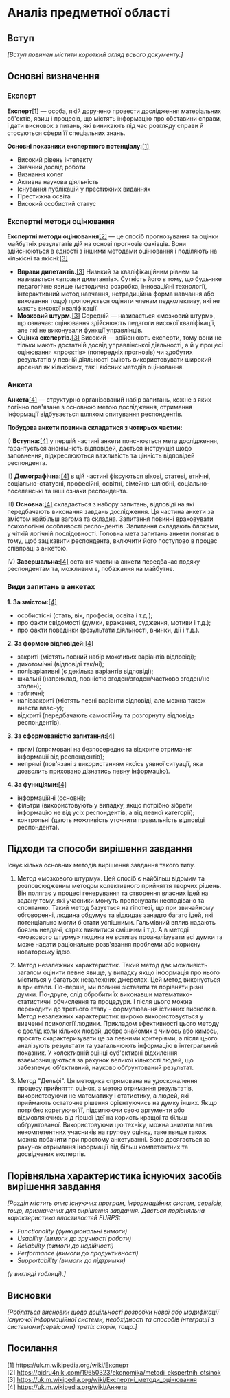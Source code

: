 # Аналіз предметної області

## Вступ

*[Вступ повинен містити короткий огляд всього документу.]*


## Основні визначення

### Експерт

**Експерт**[[1]](#link1) — особа, якій доручено провести дослідження матеріальних об'єктів, явищ і процесів, що містять інформацію про обставини справи, і дати висновок з питань, які виникають під час розгляду справи й стосуються сфери її спеціальних знань.

**Основні показники експертного потенціалу:**[[1]](#link1)
- Високий рівень інтелекту
- Значний досвід роботи
- Визнання колег
- Активна наукова діяльність
- Існування публікацій у престижних виданнях
- Престижна освіта
- Високий особистий статус

### Експертні методи оцінювання

**Експертні методи оцінювання**[[2]](#link2) — це спосіб прогнозування та оцінки майбутніх результатів дій на основі прогнозів фахівців. 
Вони здійснюються в єдності з іншими методами оцінювання і поділяють на кількісні та якісні:[[3]](#link3)
- **Вправи дилетантів.**[[3]](#link3) Низький за кваліфікаційним рівнем та називається «вправи дилетантів». Сутність його в тому, що будь-яке педагогічне явище (методична розробка, інноваційні технології, інтерактивний метод навчання, нетрадиційна форма навчання або виховання тощо) пропонується оцінити членам педколективу, які не мають високої кваліфікації.
- **Мозковий штурм.**[[3]](#link3) Середній — називається «мозковий штурм», що означає: оцінювання здійснюють педагоги високої кваліфікації, але які не виконували функції управлінців.
- **Оцінка експертів.**[[3]](#link3) Високий — здійснюють експерти, тому вони не тільки мають достатній досвід управлінської діяльності, а й у процесі оцінювання «проєктів» (попередніх прогнозів) чи здобутих результатів у певній діяльності вміють використовувати широкий арсенал як кількісних, так і якісних методів оцінювання.

### Анкета

**Анкета**[[4]](#link4) — структурно організований набір запитань, кожне з яких логічно пов'язане з основною метою дослідження, отримання інформації відбувається шляхом опитування респондентів.

**Побудова анкети повинна складатися з чотирьох частин:**

I) **Вступна:**[[4]](#link4)
у першій частині анкети пояснюється мета дослідження, гарантується анонімність відповідей, дається інструкція щодо заповнення, підкреслюються важливість та цінність відповідей респондента.

II) **Демографічна:**[[4]](#link4)
в цій частині фіксуються вікові, статеві, етнічні, соціально-статусні, професійні, освітні, сімейно-шлюбні, соціально-поселенські та інші ознаки респондента.

III) **Основна:**[[4]](#link4)
складається з набору запитань, відповіді на які передбачають виконання завдань дослідження. Ця частина анкети за змістом найбільш вагома та складна. Запитання повинні враховувати психологічні особливості респондентів. Запитання складають блоками, у чіткій логічній послідовності. Головна мета запитань анкети полягає в тому, щоб зацікавити респондента, включити його поступово в процес співпраці з анкетою.

IV) **Завершальна:**[[4]](#link4)
остання частина анкети передбачає подяку респондентам та, можливим є, побажання на майбутнє.

### Види запитань в анкетах

**1. За змістом:**[[4]](#link4)
- особистісні (стать, вік, професія, освіта і т.д.);
- про факти свідомості (думки, враження, судження, мотиви і т.д.);
- про факти поведінки (результати діяльності, вчинки, дії і т.д.).

**2. За формою відповідей:**[[4]](#link4)
- закриті (містять повний набір можливих варіантів відповіді);
- дихотомічні (відповіді так/ні);
- поліваріативні (є декілька варіантів відповіді);
- шкальні (наприклад, повністю згоден/згоден/частково згоден/не згоден);
- табличні;
- напівзакриті (містять певні варіанти відповіді, але можна також внести власну);
- відкриті (передбачають самостійну та розгорнуту відповідь респондентів).

**3. За сформованістю запитання:**[[4]](#link4)
- прямі (спрямовані на безпосереднє та відкрите отримання інформації від респондентів);
- непрямі (пов'язані з використанням якоїсь уявної ситуації, яка дозволить приховано дізнатись певну інформацію).

**4. За функціями:**[[4]](#link4)
- інформаційні (основні);
- фільтри (використовують у випадку, якщо потрібно зібрати інформацію не від усіх респондентів, а від певної категорії);
- контрольні (дають можливість уточнити правильність відповіді респондента).

## Підходи та способи вирішення завдання
Існує кілька основних методів вирішення завдання такого типу.

1) Метод «мозкового штурму». 
Цей спосіб є найбільш відомим та розповсюдженим методом колективного прийняття творчих рішень. Він полягає у процесі генерування та створення 
власних ідей на задану тему, які учасники можуть пропонувати несподівано та спонтанно. Такий метод базується на гіпотезі, що при звичайному  
обговоренні, людина обдумує та відкидає занадто багато ідей, які потенціально могли б стати успішними. Гальмівний вплив надають боязнь 
невдачі, страх виявитися смішним і т.д. А в методі «мозкового штурму» людина не встигає проаналізувати всі думки та може надати раціональне 
розв'язання проблеми або корисну новаторську ідею.

2) Метод незалежних характеристик. 
Такий метод дає можливість загалом оцінити певне явище, у випадку якщо інформація про нього міститься у багатьох незалежних джерелах. 
Цей метод виконується в три етапи. По-перше, ми повинні зіставити та порівняти різні думки. По-друге, слід обробити їх виконавши 
математико-статистичні обчислення та процедури. І після цього можна переходити до третього етапу - формулювання істинних висновків.
Метод незалежних характеристик широко використовується у вивченні психології людини. Прикладом ефективності цього методу є
дослід коли кількох людей, добре знайомих з чимось або кимось, просять схарактеризувати це за певними критеріями, а після цього аналізують 
результати та узагальнюють інформацію в інтегральний показник. У колективній оцінці суб'єктивні відхилення взаємознищуються за рахунок великої 
кількості людей, що забезпечує об'єктивний, науково обґрунтований результат. 

3) Метод "Дельфі".
Ця методика спрямована на удосконалення процесу прийняття оцінок, з метою отримання результатів, використовуючи не математику і 
статистику, а людей, які приймають остаточне рішення орієнтуючись на думку інших. Якщо потрібно корегуючи її, підсилюючи свою аргументи або 
відмовляючись від гіршої ідеї на користь кращої та більш обґрунтованої. Використовуючи цю техніку, можна знизити вплив некомпетентних 
учасників на групову оцінку, таке явище також можна побачити при простому анкетуванні. Воно досягається за рахунок отримання інформації від більш 
компетентних та досвідчених експертів. 

## Порівняльна характеристика існуючих засобів вирішення завдання

*[Розділ містить опис існуючих програм, інформаційних систем, сервісів, тощо, призначених для вирішення 
завдання. Дається порівняльна характеристика властивостей FURPS:*
- *Functionality (функциональні вимоги)*
- *Usability (вимоги до зручності роботи)*
- *Reliability (вимоги до надійності)*
- *Performance (вимоги до продуктивності)*
- *Supportability (вимоги до підтримки)*

 *(у вигляді таблиці).]*

## Висновки

*[Робляться висновки щодо доцільності розробки нової або модифікації існуючої інформаційної системи, необхідності та способів інтеграції з системами(сервісами) третіх сторін, тощо.]*

## Посилання
<a name="link1">[1] https://uk.m.wikipedia.org/wiki/Експерт </a><br>
<a name="link2">[2] https://pidru4niki.com/19650323/ekonomika/metodi_ekspertnih_otsinok</a><br>
<a name="link3">[3] https://uk.m.wikipedia.org/wiki/Експертні_методи_оцінювання</a><br>
<a name="link4">[4] https://uk.m.wikipedia.org/wiki/Анкета</a>
